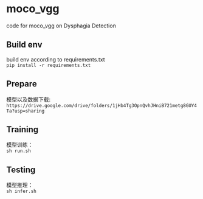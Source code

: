 # moco_vgg
code for moco_vgg on Dysphagia Detection

## Build env
build env according to requirements.txt  
`pip install -r requirements.txt`

## Prepare
模型以及数据下载:  
`https://drive.google.com/drive/folders/1jHb4Tg3OpnQvhJHniB721metg8GUY4Ta?usp=sharing`

## Training
模型训练：  
`sh run.sh`

## Testing
模型推理：  
`sh infer.sh`
